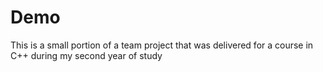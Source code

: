 # Demo

This is a small portion of a team project that was delivered for a course in C++ during my second year of study
